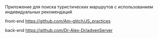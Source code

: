 Приложение для поиска туристических маршрутов с использованием индивидуальных рекомендаций

front-end https://github.com/Am-glitch/JS_practices

back-end https://github.com/Dr-Alex-Dr/advenServer
